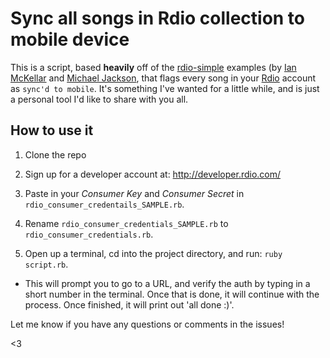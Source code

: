 # Sync all songs in Rdio collection to mobile device

This is a script, based **heavily** off of the [rdio-simple](github.com/rdio/rdio-simple) examples (by [Ian McKellar](https://github.com/ianloic) and [Michael Jackson](https://github.com/mjijackson), that flags every song in your [Rdio](http://rd.io) account as `sync'd to mobile`. It's something I've wanted for a little while, and is just a personal tool I'd like to share with you all.

## How to use it

1. Clone the repo

2. Sign up for a developer account at: http://developer.rdio.com/

3. Paste in your *Consumer Key* and *Consumer Secret* in `rdio_consumer_credentails_SAMPLE.rb`.

3. Rename `rdio_consumer_credentials_SAMPLE.rb` to `rdio_consumer_credentials.rb`.

4. Open up a terminal, cd into the project directory, and run: `ruby script.rb`.

  - This will prompt you to go to a URL, and verify the auth by typing in a short number in the terminal. Once that is done, it will continue with the process. Once finished, it will print out 'all done :)'.

Let me know if you have any questions or comments in the issues!

<3
